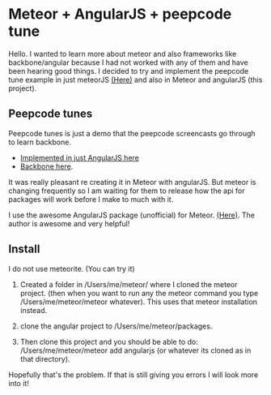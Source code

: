 # Meteor + AngularJS + peepcode tune

Hello. I wanted to learn more about meteor and also frameworks like backbone/angular because I had not worked with any of them and have been hearing good things. I decided to try and implement the peepcode tune example in just meteorJS [(Here)](https://github.com/Jonovono/Meteor-peepcode-tunes) and also in Meteor and angularJS (this project).


## Peepcode tunes
Peepcode tunes is just a demo that the peepcode screencasts go through to learn backbone.
* [Implemented in just AngularJS here](https://github.com/angular/peepcode-tunes)
* [Backbone here](https://github.com/Garren/peepcode-backbone-tunes).

It was really pleasant re creating it in Meteor with angularJS. But meteor is changing frequently so I am waiting for them to release how the api for packages will work before I make to much with it.

I use the awesome AngularJS package (unofficial) for Meteor. [(Here)](https://github.com/lvbreda/Meteor_angularjs). The author is awesome and very helpful!

## Install
I do not use meteorite. (You can try it)

1. Created a folder in /Users/me/meteor/ where I cloned the meteor project. (then when you want to run any the meteor command you type /Users/me/meteor/meteor whatever). This uses that meteor installation instead.

2. clone the angular project to /Users/me/meteor/packages.

3. Then clone this project and you should be able to do: /Users/me/meteor/meteor add angularjs (or whatever its cloned as in that directory).

Hopefully that's the problem. If that is still giving you errors I will look more into it!

